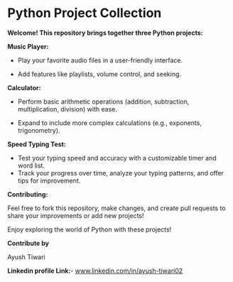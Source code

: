 # Python Project Collection

**Welcome! This repository brings together three Python projects:**

**Music Player:**

* Play your favorite audio files in a user-friendly interface.

* Add features like playlists, volume control, and seeking.

**Calculator:**

* Perform basic arithmetic operations (addition, subtraction, multiplication, division) with ease.
  
* Expand to include more complex calculations (e.g., exponents, trigonometry).

**Speed Typing Test:**

* Test your typing speed and accuracy with a customizable timer and word list.
* Track your progress over time, analyze your typing patterns, and offer tips for improvement.

**Contributing:**

Feel free to fork this repository, make changes, and create pull requests to share your improvements or add new projects!

Enjoy exploring the world of Python with these projects!


**Contribute by** 

Ayush Tiwari

**Linkedin profile Link:**- www.linkedin.com/in/ayush-tiwari02
